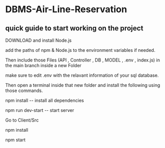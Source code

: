 # DBMS-Air-Line-Reservation

quick guide to start working on the project
-------------------------------------------

DOWNLOAD and install Node.js

add the paths of npm & Node.js to the environment variables if needed.

Then include those Files (API , Controller , DB , MODEL , .env , index.js) in the main branch inside a new Folder

make sure to edit .env with the relavant information of your sql database.

Then open a terminal inside that new folder and install the following using those commands.

  npm install   -- install all dependencies
  
  npm run dev-start   -- start server
  
Go to Client/Src
  
  npm install
  
  npm start
  
